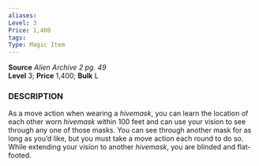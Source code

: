 ```yaml
---
aliases: 
Level: 3
Price: 1,400 
tags: 
Type: Magic Item
---
```

**Source** _Alien Archive 2 pg. 49_  
**Level** 3; **Price** 1,400; **Bulk** L

### DESCRIPTION

As a move action when wearing a _hivemask_, you can learn the location of each other worn _hivemask_ within 100 feet and can use your vision to see through any one of those masks. You can see through another mask for as long as you’d like, but you must take a move action each round to do so. While extending your vision to another _hivemask_, you are blinded and flat-footed.